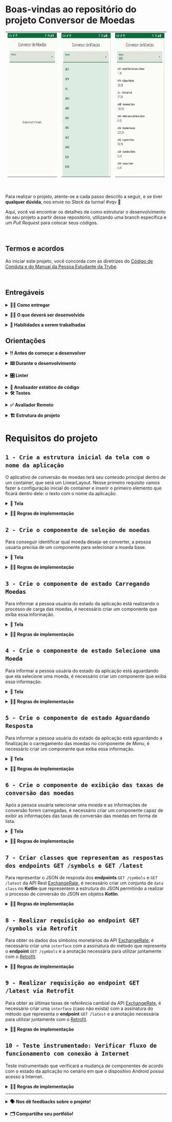 # Boas-vindas ao repositório do projeto Conversor de Moedas

| <img src="./assets/aplicativo_1.png" height="450" /> | <img src="./assets/aplicativo_2.png" height="450" /> | <img src="./assets/aplicativo_3.png" height="450" /> |
|:---:| :---: | :---: |

<br />

Para realizar o projeto, atente-se a cada passo descrito a seguir, e se tiver **qualquer dúvida**, nos envie no _Slack_ da turma! #vqv 🚀

Aqui, você vai encontrar os detalhes de como estruturar o desenvolvimento do seu projeto a partir desse repositório, utilizando uma branch específica e um _Pull Request_ para colocar seus códigos.

<br />

## Termos e acordos

Ao iniciar este projeto, você concorda com as diretrizes do [Código de Conduta e do Manual da Pessoa Estudante da Trybe](https://app.betrybe.com/learn/student-manual/codigo-de-conduta-da-pessoa-estudante).

<br />

## Entregáveis

<details><summary><strong>🤷🏽‍ Como entregar</strong></summary><br />

Para entregar o seu projeto, você deverá criar um _Pull Request_ neste repositório.

Lembre-se que você pode consultar nosso conteúdo sobre [Git & GitHub](https://app.betrybe.com/learn/course/5e938f69-6e32-43b3-9685-c936530fd326/module/f04cdb21-382e-4588-8950-3b1a29afd2dd/section/876a615b-f578-4d65-a820-de9f3e5e57db/lesson/be8632bf-7bb7-4c01-a5d9-7aadac3a58f0) sempre que precisar!
<br /></details>

<details><summary><strong>🧑‍💻 O que deverá ser desenvolvido</strong></summary><br />

Você será responsável por desenvolver uma aplicação Android de conversão de moedas que utiliza os dados da API [exchangerate.host](https://exchangerate.host). Esse aplicativo contêm o layout, a validação de estado dos compoentes e código de consumo de uma API Rest com Retrofit.

<br /></details>

<details><summary><strong>📝 Habilidades a serem trabalhadas </strong></summary><br />

Neste projeto, verificaremos se você é capaz de:

- Utilizar Kotlin para manipular os elementos visuais do Android;
- Utilizar Kotlin para desenvolver regras de negócio da interface;
- Construir layout via XML utilizando componentes do Material Design 3;
- Posicionar os elementos visuais com ViewGroup;
- Utilizar Retrofit para consumir APIs Rest;
- Utilizar Corotinas para realizar chamadas assíncronas.

<br /></details>



## Orientações

<details><summary><strong>‼ Antes de começar a desenvolver</strong></summary><br /> 

#### 1. Clone o repositório

- Use o comando: `git clone git@github.com:betrybe/android-001-projeto-android-cambio.git`

- Entre na pasta do repositório que você acabou de clonar:

    - `cd android-001-projeto-android-cambio`

#### 2. Instale as dependências

- Entre no arquivo `build.gradle` localizado dentro do diretório **app**

- Clique no botão `Sync Now` caso ele exista; se a opção não estiver disponível, significa que a sincronização automática já foi realizada ao abrir o Android Studio.

#### 3. Crie uma branch a partir da branch `main`

- Verifique que você está na branch `main`. Use o comando `git branch` para isso

- Se você não estiver, mude para a branch `main`. Use `git checkout main`

- Agora, crie uma branch à qual você vai submeter os `commits` do seu projeto.

    - Você deve criar uma branch no formato `{seu-nome-e-sobrenome}-{nome-do-projeto}`. Exemplo: `italo-moura-projeto-android-cambio`

    - Exemplo: `git checkout -b italo-moura-projeto-android-cambio`

#### 4. Adicione as mudanças ao _stage_ do Git e faça um `commit`

- Verifique que as mudanças ainda não estão no _stage_. O comando `git status` irá mostrar essa informação para você, mostrando os arquivos em vermelho

- Adicione o novo arquivo ao _stage_ do Git. Use `git add .` para adicionar **todos** os arquivos ao _stage_ ou `git add nome-do-arquivo` para adicionar um arquivo específico

- Verifique com o comando `git status` que os arquivos adicionados ao _stage_ agora estão verde

- Faça o `commit` inicial com o comando `git commit -m "Iniciando o projeto"`

- Verifique com `git status` que você não possui mais alterações para serem commitadas. A mensagem _nothing to commit_ ou similar deve aparecer

- Adicione a sua branch com o novo `commit` ao repositório remoto com o comando `git push`. Exemplo: `git push -u origin italo-moura-projeto-android-cambio`

#### 5. Crie um novo `Pull Request` _(PR)_

- Vá até a página de _Pull Requests_ do [repositório no GitHub](https://github.com/tryber/android-0x-projeto-conversor-moeda/pulls)

- Clique no botão verde _"New pull request"_

- Clique na caixa de seleção _"Compare"_ e escolha a sua branch **com atenção**

- Coloque um título para o seu _Pull Request_

- Exemplo: _"[Gabriel Oliva] Projeto Login Social"_

- Clique no botão verde _"Create pull request"_

- Adicione uma descrição para o _Pull Request_, um título nítido que o identifique, e clique no botão verde _"Create pull request"_

- Volte até a [página de _Pull Requests_ do repositório](https://github.com/tryber/android-0x-projeto-conversor-moeda/pulls) e confira se o seu _Pull Request_ está criado

<br /></details>

<details><summary><strong>⌨️ Durante o desenvolvimento</strong></summary><br />

Faça `commits` das alterações que você fizer no código regularmente, pois assim você garante visibilidade para o time da Trybe e treina essa prática para o mercado de trabalho. 😀

- Lembre-se de sempre após um (ou alguns) `commits` atualizar o repositório remoto

- Os comandos que você utilizará com mais frequência são:

    - `git status` _(para verificar o que está em vermelho - fora do stage - e o que está em verde - no stage)_;
    - `git add` _(para adicionar arquivos ao stage do Git)_;
    - `git commit` _(para criar um commit com os arquivos que estão no stage do Git)_;
    - `git push -u origin nome-da-branch` _(para enviar o commit para o repositório remoto na primeira vez que fizer o `push` de uma nova branch)_;
    - `git push` _(para enviar o commit para o repositório remoto após o passo anterior)_.

<br /></details>

<details><summary><strong>🎛 Linter</strong></summary><br />

Usaremos o [Ktlint](https://pinterest.github.io/ktlint/) para fazer o lint do seu código.

Este projeto já vem com as dependências relacionadas ao _linter_ configuradas no arquivo `build.gradle`, lembre-se de instalá-las.

Para poder rodar o `Ktlint` de forma local, rode o comando de acordo com o sistema operacional:

Mac ou Linux:
```bash
./gradlew ktlintCheck
```

Windows:
```bash
gradlew ktlintCheck
```

Se a análise do `Ktlint` encontrar problemas no seu código, tais problemas serão mostrados no seu terminal.

<br /></details>

<details><summary><strong>👀 Analisador estático de código</strong></summary><br />

Usaremos o [Detekt](https://detekt.dev/) para fazer a análise estática do seu código.

Este projeto já vem com as dependências relacionadas ao _linter_ configuradas no arquivo `build.gradle`, lembre-se de instalá-las.

Para poder rodar o `Detekt` de forma local, rode o comando de acordo com o sistema operacional:

Mac ou Linux:
```bash
./gradlew detekt
```

Windows:
```bash
gradlew detekt
```

Se a análise do `Ktlint` encontrar problemas no seu código, tais problemas serão mostrados no seu terminal.
</details>

<details>
<summary><strong>🛠 Testes</strong></summary><br />

Todos os requisitos do projeto serão testados automaticamente por meio do `Espresso`, uma ferramenta que testa interfaces. Você pode rodar o teste instrumentado no Android Studio ou via linha de comando.

#### Android Studio

Abra a aba `Run` e selecione o arquivo de teste, conforme exemplo abaixo:

![](./assets/test-android-studio.png)

#### Linha de comando

- Abra o emulador

- Execute o comando para os testes de Instrumentação
    - Mac ou Linux: `./gradlew connectedAndroidTest`
    - Windows: `gradlew connectedAndroidTest`

- Execute o comando para os testes Unitários
  - Mac ou Linux: `./gradlew testDebugUnitTest`
  - Windows: `gradlew testDebugUnitTest`

#### Avaliação

Os requisitos do seu projeto são avaliados automaticamente. Para verificar se a sua avaliação foi computada com sucesso, você pode verificar os **detalhes da execução do avaliador**:

- Na página do seu _Pull Request_, acima do "botão de merge", procure por `Evaluator job` e clique no link `Details`;

- Na página que se abrirá, procure pela linha `Evaluator step` e clique nela;

- Caso tenha dúvidas, peça ajuda no _Slack_.

⚠️ **O avaliador automático não necessariamente avalia seu projeto na ordem em que os requisitos aparecem no README. Isso acontece para deixar o processo de avaliação mais rápido. Então, não se assuste se isso acontecer, ok?**

O não cumprimento de um requisito, total ou parcialmente, impactará em sua avaliação.
<br /></details>

<details><summary><strong>✅ Avaliador Remoto</strong></summary> <br />

Para o avaliador remoto, estamos utilizando um dispositivo virtual com as seguintes configurações:

- API level: 29
- Display: 320x640
- DPI: 160x160
- Disable animations: true
- Disable spellchecker: false
- Disable Linux hardware acceleration: false
- Enable hardware keyboard: false

O projeto foi configurado para ser executado com versões específicas. Pode ocorrer que, ao baixar o projeto, o Android Studio sugira a atualização com a seguinte pergunta:

![](./assets/aviso_update.png)

⚠️ Não atualize o projeto, pois pode não ser compatível com o avaliador remoto. ⚠️

<br /></details>

<details>
<summary><strong>🏗 Estrutura do projeto</strong></summary> <br />

O seu Pull Request deverá conter, obrigatoriamente, os arquivos `MainActivity.kt`, `ApiIdlingResource`, `ApiService`, `CurrencyRateResponse`, `CurrencySymbolResponse`  e `activity_main.xml`.

As imagens pedidas no projeto estão dentro da pasta _/res_.

⚠️ É importante que seus arquivos tenham exatamente estes nomes!

Caso sinta a necessidade de adicionar outros arquivos além destes, sinta-se à vontade.

<strong>API BACKEND</strong><br />

Neste projeto, estaremos utilizando a API chamada [Exchange Rates Data API](https://apilayer.com/marketplace/exchangerates_data-api). Para utilizar esta API, você precisará uttilizar está chave de acesso: `gKSrABlHD03DgJxz5bn3CKCC0XK4gY01`

Se necessário, a própria plataforma oferece informações sobre a API e documentação sobre como utilizá-la. <br />

![](./assets/api_5.png)

⚠️ É fundamental utilize a `API Key` em suas requisições para que possa ser avaliado no projeto. ⚠️


<br /></details>

# Requisitos do projeto

## `1 - Crie a estrutura inicial da tela com o nome da aplicação`

O aplicativo de conversão de moedas terá seu conteúdo principal dentro de um container, que será um LinearLayout. Nesse primeiro requisito vamos fazer a configuração inicial do container e inserir o primeiro elemento que ficará dentro dele: o texto com o nome da aplicação.

<details><summary><strong>️📱 Tela</strong></summary><br />

<img src="./assets/req_1.png" height="450" />

<br /></details>

<details><summary><strong>👩‍💻 Regras de implementação</strong></summary>

### Onde desenvolver

- O arquivo que você implementará o layout deve se chamar `activity_main.xml` e deve estar dentro do diretório `src/res/layout`;

### Estrutura da árvore de componentes da tela

```
App
└── ConstraintLayout
    └── LinearLayout
        └── MaterialTextView
```

### Regras de negócio

#### ConstraintLayout

- **Configuração**
    - Deve ser o elemento raíz da tela
    - Deve ter o id `main`
- **Layout**
    - Largura e altura devem ser a mesma do elemento pai

#### LinearLayout

- **Configuração**
    - Deve ser elemento filho do ConstraintLayout
    - Deve ter o id `linear_container`
    - Orientação deve ser `vertical`
- **Layout**
    - Largura e altura devem ser a mesma do elemento pai
    - As margens superior, inferior, esquerda e direita deve ser de `16dp`
- **Constraints**:
    - A constraint `top` deve ser ancorada no `top` do elemento pai
    - A constraint `bottom` deve ser ancorada no `bottom` do elemento pai
    - A constraint `right` deve ser ancorada no `right` do elemento pai
    - A constraint `left` deve ser ancorada no `left` do elemento pai

#### MaterialTextView

- **Configuração**
    - O elemento com o nome da aplicação deve ser o componente [MaterialTextView](https://developer.android.com/reference/com/google/android/material/textview/MaterialTextView)
    - Deve ser elemento filho do LinearLayout
    - Deve ter o id `application_name`
- **Layout**
    - Largura deve ser a mesma do elemento pai
    - Altura deve envolver o conteúdo
    - O conteúdo do componente deve estar centralizado
    - A margem inferior deve ser de `16dp`
- **Atributos**
  - O texto do componente deve ser `Conversor de Moedas`

### O que será testado?

- `ConstraintLayout`
  - O elemento `ConstraintLayout` está visível?
  - O elemento `ConstraintLayout` possui a mesma largura do pai?
  - O elemento `ConstraintLayout` possui a mesma altura do pai?
- `LinearLayout`
  - O elemento `LinearLayout` está visível?
  - O elemento `LinearLayout` é filho do elemento ConstraintLayout?
  - O elemento `LinearLayout` possui a mesma largura do elemento pai?
  - O elemento `LinearLayout` possui a mesma altura do elemento pai?
  - O elemento `LinearLayout` possui orientação vertical?
  - O elemento `LinearLayout` possui margens iguais a 16dp?
  - O elemento `LinearLayout` possui as restrições limitadas ao elemento pai?
- `MaterialTextView`
  - O elemento `MaterialTextView` está visível?
  - O elemento `MaterialTextView` é filho do elemento LinearLayout?
  - O elemento `MaterialTextView` possui o texto Conversor de Moedas?
  - O elemento `MaterialTextView` possui a mesma largura do elemento pai?
  - O elemento `MaterialTextView` possui a largura necessária para envolver seu conteúdo?
  - O elemento `MaterialTextView` tem o conteúdo centralizado?
  - O elemento `MaterialTextView` possui margem inferior igual a 16dp?
  - O elemento `MaterialTextView` possui o texto igual a Conversor de Moedas?

<br/></details>

## `2 - Crie o componente de seleção de moedas`

Para conseguir identificar qual moeda deseja-se converter, a pessoa usuária precisa de um componente para selecionar a moeda base.

<details><summary><strong>️📱 Tela</strong></summary><br />

<img src="./assets/req_2.png" height="450" />

<br /></details>

<details><summary><strong>👩‍💻 Regras de implementação</strong></summary>

### Onde desenvolver

- O arquivo que você implementará o layout deve se chamar `activity_main.xml` e deve estar dentro do diretório `src/res/layout`;

### Estrutura da árvore de componentes da tela

```
App
└── ConstraintLayout
    └── LinearLayout
        ├── MaterialTextView
        └── TextInputLayout
            └── AutoCompleteTextView
```

### Regras de negócio

- O componente de seleção de moeda deve o componente `Menu` do [Material Design 3](https://m3.material.io/components/menus/overview)

#### TextInputLayout

- **Configuração**
  - Deve ser elemento filho do `LinearLayout`
  - Deve ter o id `currency_selection_input_container`
- **Layout**
  - Deve ter a mesma largura do elemento pai
  - Deve ter a altura necessária para envolver seu conteúdo
  - Deve ter margem inferior igual a 16dp
  - Deve ter um estilo definido com `ExposedDropdownMenu` do meterial3
- **Atributos**
  - Deve exibir a string `Moeda` como texto auxiliar (_hint_).

#### AutoCompleteTextView

- **Configuração**
  - Deve ser elemento filho do `TextInputLayout`
	- Deve ter o id `currency_selection_input_layout`
- **Layout**
  - Deve ter a mesma largura do elemento pai
  - Deve ter a altura necessária para envolver seu conteúdo
- **Atributos**
  - O tipo de entrada de texto (inputType) deve possuir o valor `none`

### O que será testado?

- `TextInputLayout`
  - O elemento `TextInputLayout` está visível?
  - O elemento `TextInputLayout` é filho do elemento LinearLayout?
  - O elemento `TextInputLayout` possui a mesma largura do elemento pai?
  - O elemento `TextInputLayout` possui a altura necessária para envolver seu conteúdo?
  - O elemento `TextInputLayout` possui margem inferior igual a 16dp?
  - O elemento `TextInputLayout` possui a label (hint) igual a Moeda?
- `AutoCompleteTextView`
  - O elemento `AutoCompleteTextView` está visível?
  - O elemento `AutoCompleteTextView` é filho do elemento TextInputLayout?
  - O elemento `AutoCompleteTextView` possui a mesma largura do elemento pai?
  - O elemento `AutoCompleteTextView` possui a altura necessária para envolver seu conteúdo?
  - O elemento `AutoCompleteTextView` possui inputType igual a none?

<br/></details>

## `3 - Crie o componente de estado Carregando Moedas`

Para informar a pessoa usuária do estado da aplicação está realizando o processo de carga das moedas, é necessário criar um componente que exiba essa informação.

<details><summary><strong>️📱 Tela</strong></summary><br />

<img src="./assets/req_3.png" height="450" />

<br /></details>

<details><summary><strong>👩‍💻 Regras de implementação</strong></summary>

### Onde desenvolver

- O arquivo que você implementará o layout deve se chamar `activity_main.xml` e deve estar dentro do diretório `src/res/layout`;

### Estrutura da árvore de componentes da tela

```
App
└── ConstraintLayout
    └── LinearLayout
        ├── MaterialTextView
        ├── TextInputLayout
        │   └── AutoCompleteTextView
        └── MaterialTextView
```

### Regras de negócio

#### MaterialTextView

- **Configuração**
  - O elemento que exibirá o texto `Carregando moedas...` deve ser o componente [MaterialTextView](https://developer.android.com/reference/com/google/android/material/textview/MaterialTextView)
  - Deve ser elemento filho do LinearLayout
  - Deve ter o id `load_currency_state`
  - O componente de estado deve estar com a visibilidade como `gone`
- **Layout**
  - Largura deve ser a mesma do elemento pai
  - Altura deve ser a mesma do elemento pai
- **Atributos**
  - O texto do componente deve ser `Carregando moedas...`
  - O tamanho do texto deve ser de `16sp`
  - O conteúdo do componente deve estar centralizado

### O que será testado?

- O elemento `MaterialTextView` é filho do elemento LinearLayout?
- O elemento `MaterialTextView` possui a mesma largura do elemento pai?
- O elemento `MaterialTextView` possui a mesma altura do elemento pai?
- O elemento `MaterialTextView` tem o conteúdo centralizado?
- O elemento `MaterialTextView` possui o texto igual a Carregando Moedas...?
- O elemento `MaterialTextView` possui margem inferior igual a 16dp?

<br/></details>

## `4 - Crie o componente de estado Selecione uma Moeda`

Para informar a pessoa usuária do estado da aplicação está aguardando que ela selecione uma moeda, é necessário criar um componente que exiba essa informação.

<details><summary><strong>️📱 Tela</strong></summary><br />

<img src="./assets/req_4.png" height="450" />

<br /></details>

<details><summary><strong>👩‍💻 Regras de implementação</strong></summary>

### Onde desenvolver

- O arquivo que você implementará o layout deve se chamar `activity_main.xml` e deve estar dentro do diretório `src/res/layout`;

### Estrutura da árvore de componentes da tela

```
App
└── ConstraintLayout
    └── LinearLayout
        ├── MaterialTextView
        ├── TextInputLayout
        │   └── AutoCompleteTextView
        ├── MaterialTextView
        └── MaterialTextView
```

### Regras de negócio

#### Componente de estado Selecione uma Moeda

- **Configuração**
  - O elemento que exibirá o texto `Selecione uma moeda.` deve ser o componente [MaterialTextView](https://developer.android.com/reference/com/google/android/material/textview/MaterialTextView)
  - Deve ser elemento filho do `LinearLayout`
  - Deve ter o id `select_currency_state`
  - O componente de estado deve estar com a visibilidade como `gone`
- **Layout**
  - Largura deve ser a mesma do elemento pai
  - Altura deve ser a mesma do elemento pai
  - Uma margem superior de `24dp`
- **Atributos**
  - O texto do componente deve ser `Selecione uma moeda.`
  - O tamanho do texto deve ser de `16sp`
  - O conteúdo do componente deve estar centralizado

### O que será testado?

- O elemento `MaterialTextView` é filho do elemento LinearLayout?
- O elemento `MaterialTextView` possui a mesma largura do elemento pai?
- O elemento `MaterialTextView` possui a mesma altura do elemento pai?
- O elemento `MaterialTextView` possui a margem superior a 24dp?
- O elemento `MaterialTextView` possui texto igual a Selecione uma moeda.?
- O elemento `MaterialTextView` tem o conteúdo centralizado?
- O elemento `MaterialTextView` possui o tamanho do texto igual a 16dp?
- O elemento `MaterialTextView` possui a visibilidade igual a GONE?

<br/></details>

## `5 - Crie o componente de estado Aguardando Resposta`

Para informar a pessoa usuária do estado da aplicação está aguardando a finalização o carregamento das moedas no componente de _Menu_, é necessário criar um componente que exiba essa informação.

<details><summary><strong>️📱 Tela</strong></summary><br />

<img src="./assets/req_5.png" height="450" />

<br /></details>

<details><summary><strong>👩‍💻 Regras de implementação</strong></summary>

### Onde desenvolver

- O arquivo que você implementará o layout deve se chamar `activity_main.xml` e deve estar dentro do diretório `src/res/layout`;

### Estrutura da árvore de componentes da tela

```
App
└── ConstraintLayout
    └── LinearLayout
        ├── MaterialTextView
        ├── TextInputLayout
        │   └── AutoCompleteTextView
        ├── MaterialTextView
        ├── MaterialTextView
        └── FrameLayout
            └── CircularProgressLayout
```

### Regras de negócio

#### FrameLayout

- **Configuração**
  - Deve ser elemento filho do `LinearLayout`
  - Deve ter o id `waiting_response_state`
  - O componente de estado deve estar com a visibilidade como `gone`
- **Layout**
  - Deve ter a mesma largura do elemento pai
  - Deve ter a mesma altura do elemento pai

#### CircularProgressIndicator

- **Configuração**
  - O elemento que irá exibir uma barra de progresso circular será o componente [ProgressIndicator](https://github.com/material-components/material-components-android/blob/master/docs/components/ProgressIndicator.md#circular-progress-indicators) do tipo **circular**
  - Deve ser elemento filho do `FrameLayout`
  - Deve ter o id `waiting_response_progress`
- **Layout**
  - Deve ter a mesma largura do elemento pai
  - Deve ter a mesma altura do elemento pai
- **Atributos**
  - Deve estar centralizado horizontalmente e verticalmente em relação ao elemento pai (layout_gravity)
  - Deve estar com a propriedade `indeterminate` com valor `true`

### O que será testado?

- **FrameLayout**
  - O elemento `FrameLayout` é filho do elemento LinearLayout?
  - O elemento `FrameLayout` possui a mesma largura do elemento pai?
  - O elemento `FrameLayout` possui a mesma altura do elemento pai?
  - O elemento `FrameLayout` possui a visibilidade igual a GONE?
- **CircularProgressIndicator**
  - O elemento `CircularProgressIndicator` é filho do elemento LinearLayout?
  - O elemento `CircularProgressIndicator` possui a mesma largura do elemento pai?
  - O elemento `CircularProgressIndicator` possui a mesma altura do elemento pai?
  - O elemento `CircularProgressIndicator` está centralizado em relação ao componente pai?
  - O elemento `CircularProgressIndicator` está com a propriedade indeterminate com valor igual a true?

<br/></details>

## `6 - Crie o componente de exibição das taxas de conversão das moedas`

Após a pessoa usuária selecionar uma moeda e as informações de conversão forem carregadas, é necessário criar um componente capaz de exibir as informações das taxas de conversão das moedas em forma de lista.

<details><summary><strong>️📱 Tela</strong></summary><br />

<img src="./assets/req_6.png" height="450" />

<br /></details>

<details><summary><strong>👩‍💻 Regras de implementação</strong></summary>

### Onde desenvolver

- O arquivo que você implementará o layout deve se chamar `activity_main.xml` e deve estar dentro do diretório `src/res/layout`;

### Estrutura da árvore de componentes da tela

```
App
└── ConstraintLayout
    └── LinearLayout
        ├── MaterialTextView
        ├── TextInputLayout
        │   └── AutoCompleteTextView
        ├── MaterialTextView
        ├── MaterialTextView
        ├── FrameLayout
        │   └── CircularProgressLayout
        └── RecyclerView
```

### Regras de negócio

#### RecyclerView

- **Configuração**
  - O elemento que exibirá a listagem das taxas de conversão de moedas é o componente [RecyclerView](https://developer.android.com/develop/ui/views/layout/recyclerview)
  - Deve ser elemento filho do `LinearLayout`
  - O componente deve ter o id `currency_rates_state`
  - O componente de estado deve estar com a visibilidade como `gone`
- **Layout**
  - Largura deve ser a mesma do elemento pai
  - Altura deve ser a mesma do elemento pai

### O que será testado?

- O elemento RecyclerView é filho do elemento LinearLayout?
- O elemento RecyclerView possui a mesma largura do elemento pai?
- O elemento RecyclerView possui a mesma altura do elemento pai?
- O elemento FrameLayout possui a visibilidade igual a GONE?

<br/></details>

<!-- ## `7 - Crie o componente de exibição de erro de conexão`

Para informar a pessoa usuária do estado em que a aplicação obteve um erro de conexão de rede durante uma requisição, é necessário criar um componente que exiba essa informação.

<details><summary><strong>️📱 Tela</strong></summary><br />

> Adicionar imagem nos moldes do README.md do projeto `android-0x-projeto-login-social`

<br /></details>

<details><summary><strong>👩‍💻 Regras de implementação</strong></summary>

### Onde desenvolver

- O arquivo que você implementará o layout deve se chamar `activity_main.xml` e deve estar dentro do diretório `src/res/layout`;

### Estrutura da árvore de componentes da tela

```
App
└── ConstraintLayout
    └── LinearLayout
        ├── MaterialTextView
        ├── TextInputLayout
        │   └── AutoCompleteTextView
        ├── MaterialTextView
        ├── MaterialTextView
        ├── FrameLayout
        │   └── CircularProgressLayout
        ├── RecyclerView
        └── ImageView
```

### Regras de negócio

#### Componente de estado exibir taxas de conversão

- **Configuração**
  - O elemento que exibirá uma imagem informando que ocorreu o problema de conexão utilizando o componente [ImageView](https://developer.android.com/reference/android/widget/ImageView)
  - Deve ser elemento filho do `LinearLayout`
  - O componente deve ter o id `connection_error_state`
  - A imagem a ser atribuída deve ser a que se encontra na página XPTO do **figma**.
- **Layout**
  - Largura deve ser igual a 250dp
  - Altura deve ser a mesma do elemento pai
  - Deve estar centralizado horizontalmente e verticalmente
  - Margem superior igual a 24dp
  - Margem inferior igual a 24dp
- **Atributos**
  - O componente deve estar com a visibilidade marcada como `gone`
  - O texto deve estar centralizado verticalmente e horizontalmente

### O que será testado?

- O elemento `ImageView` é filho do elemento LinearLayout?
- O elemento `ImageView` possui largura igual a 250dp?
- O elemento `ImageView` possui a mesma altura do elemento pai?
- O elemento `ImageView` está centralizado em relação ao componente pai?
- O elemento `ImageView` possui margem superior igual a 24dp?
- O elemento `ImageView` possui margem inferior igual a 24dp?
- O elemento `ImageView` possui um drawable definido?
- O elemento `ImageView` possui visibilidade igual a GONE?s

<br/></details> -->

## `7 - Criar classes que representam as respostas dos endpoints GET /symbols e GET /latest`

Para representar o JSON de resposta dos **endpoints** `GET /symbols` e `GET /latest` da API Rest [ExchangeRate](https://apilayer.com/marketplace/exchangerates_data-api), é necessário criar um conjunto de `data class` no **Kotlin** que representem a estrutura do JSON permitindo a realizar o processo de conversão do JSON em objetos **Kotlin**.

<details><summary><strong>👩‍💻 Regras de implementação</strong></summary>

Você deve implementar as duas `data classes`:

- CurrencySymbolResponse
- CurrencyRateResponse

Elas devem estar no seguinte no pacote `com.betrybe.currencyview.data.models` conforme a árvore de pacotes abaixo:

```text
app
└── java
    └── com.betrybe.currencyview
        └── data
            ├── api
            └── models
                ├── CurrencySymbolResponse
                └── CurrencyRateResponse
```

A classe `CurrencySymbolResponse` deve possuir os seguinte atributos:

- Atributo `success` do tipo **Boolean**
- Atributo `symbols` do tipo **Map<String, String>**

A classe `CurrencyRateResponse` deve possuir os seguintes atributos:

- Atributo `success` do tipo **Boolean**
- Atributo `base` do tipo **String**
- Atributo `date` do tipo **String**
- Atributo `rates` do tipo **Map<String, Double>**

### O que será testado?

- `CurrencySymbolResponse` data class
  - Existe a data class `CurrencySymbolResponse` no pacote **com.betrybe.currencyview.data.models**?
  - Existe a propriedade `success` do tipo **Boolean** na data class `CurrencySymbolResponse`?
  - Existe a propriedade `symbols` do tipo **Map<String, String>** na data class `CurrencySymbolResponse`?
- `CurrencyRateResponse` data class
  - Existe a data class `CurrencyRateResponse` no pacote **com.betrybe.currencyview.data.models**?
  - Existe a propriedade `success` do tipo **Boolean** na data class `CurrencyRateResponse`?
  - Existe a propriedade `base` do tipo **String** na data class `CurrencyRateResponse`?
  - Existe a propriedade `date` do tipo **String** na data class `CurrencyRateResponse`?
  - Existe a propriedade `rates` do tipo **Map<String, Double>** na data class `CurrencyRateResponse`?

<br/></details>

## `8 - Realizar requisição ao endpoint GET /symbols via Retrofit`

Para obter os dados dos símbolos monetários da API [ExchangeRate](https://apilayer.com/marketplace/exchangerates_data-api), é necessário criar uma `interface` com a assinatura do método que representa o **endpoint** `GET /symbols` e a anotação necessária para utilizar juntamente com o [Retrofit](https://square.github.io/retrofit/).

<details><summary><strong>👩‍💻 Regras de implementação</strong></summary>

O Objetivo deste requisito é implementar a interface `ApiService`, para realizar requisições do [Retrofit](https://square.github.io/retrofit/), dentro do pacote `com.betrybe.currencyview.data.api` conforme a árvore de pacotes abaixo.

```text
app
└── java
    └── com.betrybe.currencyview
        └── data
            └── api
                └── ApiService
```

A interface `ApiService` deve definir o método `getSymbols`, sem nenhum parâmetro de entrada e que retorne um objeto do tipo `CurrencySymbolResponse`. O método `getSymbol` deve ser marcado como `suspend`.

Para que este teste funcione corretamente, você precisará usar a classe `ApildlingResource` dentro de todas as suas `Coroutines`, como no exemplo a seguir:

``` Kotlin
CoroutineScope(Main).launch {
    try {
        // ADICIONAR ESSA LINHA
        ApiIdlingResource.increment()

        //...
        // Seu Codigo das Rotinas
        // ...

        // ADICIONAR ESSA LINHA
        ApiIdlingResource.decrement()
    } catch (e: HttpException) {
        // ADICIONAR ESSA LINHA
        ApiIdlingResource.decrement()

        //...
        // Seu Codigo de erro de HttpException
        // ...
    } catch (e: IOException) {
        // ADICIONAR ESSA LINHA
        ApiIdlingResource.decrement()

        //...
        // Seu Codigo de erro de IOException
        // ...
    }
}
```

### O que será testado?

- A Interface `ApiService` existe?
- É possível criar um cliente Rest com o Retrofit a partir da interface `ApiService`?
- O cliente Rest com Retrofit retorna uma resposta não nula?
- O cliente Rest com o Retrofit consegue realizar uma requisição e obter os valores esperados já desserializados?
- Ao iniciar o aplicativo, o componente `select` listará todas as moedas obtidas a partir da requisição à API.
- Será verificado se a moeda `BRL` está presente na resposta da requisição, e será possível selecioná-la através de um clique.

<br/></details>

## `9 - Realizar requisição ao endpoint GET /latest via Retrofit`

Para obter as últimas taxas de referência cambial da API [ExchangeRate](https://apilayer.com/marketplace/exchangerates_data-api), é necessário criar uma `interface` (caso não exista) com a assinatura do método que representa o **endpoint** `GET /latest` e a anotação necessária para utilizar juntamente com o [Retrofit](https://square.github.io/retrofit/).

<details><summary><strong>👩‍💻 Regras de implementação</strong></summary>

O Objetivo deste requisito é implementar a interface `ApiService`, para realizar requisições do [Retrofit](https://square.github.io/retrofit/), dentro do pacote `com.betrybe.currencyview.data.api` conforme a árvore de pacotes abaixo.

```text
app
└── java
    └── com.betrybe.currencyview
        └── data
            └── api
                └── ApiService
```

A interface `ApiService` deve definir o método `getLatestRates`, com um parâmetro String de entrada (`base:String`) e que retorne um objeto do tipo `CurrencyRateResponse`. O método `getLatestRates` deve ser marcado como `suspend`.

Para que este teste funcione corretamente, você precisará usar a classe `ApildlingResource` dentro de todas as suas `Coroutines`, como no exemplo a seguir:

``` Kotlin
CoroutineScope(Main).launch {
    try {
        // ADICIONAR ESSA LINHA
        ApiIdlingResource.increment()

        //...
        // Seu Codigo das Rotinas
        // ...

        // ADICIONAR ESSA LINHA
        ApiIdlingResource.decrement()
    } catch (e: HttpException) {
        // ADICIONAR ESSA LINHA
        ApiIdlingResource.decrement()

        //...
        // Seu Codigo de erro de HttpException
        // ...
    } catch (e: IOException) {
        // ADICIONAR ESSA LINHA
        ApiIdlingResource.decrement()

        //...
        // Seu Codigo de erro de IOException
        // ...
    }
}
```

### O que será testado?

- A Interface `ApiService` existe?
- É possível criar um cliente Rest com o Retrofit a partir da interface `ApiService`?
- O cliente Rest com Retrofit retorna uma resposta não nula?
- O cliente Rest com o Retrofit consegue realizar uma requisição e obter os valores esperados já desserializados?
- Ao iniciar o aplicativo, o ciclo começa no elemento `select` e permite a seleção da moeda BRL. 
- Após a seleção, o `recycle view` é carregado com as informações relacionadas a essa moeda.

<br/></details>

## `10 - Teste instrumentado: Verificar fluxo de funcionamento com conexão à Internet`

Teste instrumentado que verificará a mudança de componentes de acordo com o estado da aplicação no cenário em que o dispositivo Android possui acesso à Internet.

<details><summary><strong>👩‍💻 Regras de implementação</strong></summary>

No caso do dispositivo Android possuir acesso à Internet, a aplicativo deve transicionar entre componentes de estado durante seu funcionamento. Os componentes de estado a seguir devem ser exibidos na seguinte ordem:

Para que este teste funcione corretamente, você precisará usar a classe `ApildlingResource` dentro de todas as suas `Coroutines`, como no exemplo a seguir:

``` Kotlin
CoroutineScope(Main).launch {
    try {
        // ADICIONAR ESSA LINHA
        ApiIdlingResource.increment()

        //...
        // Seu Codigo das Rotinas
        // ...

        // ADICIONAR ESSA LINHA
        ApiIdlingResource.decrement()
    } catch (e: HttpException) {
        // ADICIONAR ESSA LINHA
        ApiIdlingResource.decrement()

        //...
        // Seu Codigo de erro de HttpException
        // ...
    } catch (e: IOException) {
        // ADICIONAR ESSA LINHA
        ApiIdlingResource.decrement()

        //...
        // Seu Codigo de erro de IOException
        // ...
    }
}
```

- **Passo 1** - Exibir o componente `load_currency_state` **(Criado no requisito 03)**

Este é o componente de estado a ser exibido na inicialização da aplicação.

Este componente exibe a mensagem `Carregando moedas...` enquanto uma requisição ao **endpoint** `GET /symbols` é realizada para popular o componente `Menu`.

Ao realizar a requisição com sucesso, o componente `load_currency_state` deve ter sua visibilidade marcada como `GONE` e exibir o próximo componente do fluxo.

- **Passo 2** - Exibir o componente `select_currency_state` **(Criado no requisito 04)**

Este componente exibe a mensagem `Selecione uma moeda.` após o preenchimento dos dados no componente `Menu`.

No momento que a pessoa usuária selecionar uma moeda no componente `Menu`, deve-se realizar uma requisição ao **endpoint** `GET /latest` passando a moeda selecionada como parâmetro de entrada e o componente `select_currency_state` deve ter sua visibilidade marcada como `GONE` e exibir o próximo componente do fluxo.

- **Passo 3** - Exibir o componente `waiting_response_state` **(Criado no requisito 05)**

Este componente exibe uma animação de carregamento de dados após durante a requisição ao **endpoint** `GET /latest`.

Quando a requisição ao **endpoint** `GET /latest` finalizar, deve-se popular o `RecyclerView` do componente `currency_rates_state` e o componente `waiting_response_state` deve ter sua visibilidade marcada como `GONE` e exibir o próximo componente do fluxo.

- **Passo 4** - Exibir o componente `currency_rates_state` **(Criado no requisito 06)**

Este componente exibe uma lista com as taxas de referência cambial da API da moeda selecionada.

Caso a pessoa usuária selecione uma nova moeda, o fluxo repete-se a partir do passo **2**.

### O que será testado?

- O elemento MaterialTextView (load_currency_state) é exibido?
- Realiza uma operação de click no componente AutoCompleteTextView
- O elemento MaterialTextView (select_currency_state) é exibido?
- Seleciona a moeda BRL no AutoCompleteTextView
- O elemento FrameLayout com o CircularProgressIndicator é exibido?
- O elemento RecyclerView é exibido?
- O elemento RecyclerView possui, no mínimo, um elemento?

<br/></details>

<!-- ## `12 - Teste instrumentado: Verificar fluxo de funcionamento sem conexão à Internet`

Teste instrumentado que verificará a mudança de componentes de acordo com o estado da aplicação no cenário em que o dispositivo Android não possui acesso à Internet.

<details><summary><strong>👩‍💻 Regras de implementação</strong></summary>

No caso do dispositivo Android não possuir acesso à Internet, a aplicativo deve transicionar entre componentes de estado durante seu funcionamento e, ao final, exibir o componente de estado que indica problema de conexão (`connection_error_state`). 

Diferente do requisito anterior, o dispositivo virtual que será utilizado para o teste não possuirá conexão com a Internet. Logo é esperado que a requisição ao **endpoint** `GET /symbols` falhe e que seja exibido o componente de estado de erro de conexão.

Para este caso, os componentes de estado a seguir devem ser exibidos na seguinte ordem:

- **Passo 1** - Exibir o componente `load_currency_state` **(Criado no requisito 03)**

Este é o componente de estado a ser exibido na inicialização da aplicação.

Este componente exibe a mensagem `Carregando moedas...` enquanto uma requisição ao **endpoint** `GET /symbols` é realizada para popular o componente `Menu`.

Ao realizar a requisição com sucesso, o componente `load_currency_state` deve ter sua visibilidade marcada como `GONE` e exibir o próximo componente do fluxo.

- **Passo 2** - Exibir o componente `connection_error_state` **(Criado no requisito 07)**

Este componente exibe uma imagem com o simbolo de _WiFi_ cortado após ser lançada uma exceção durante a requisição ao **endpoint** `GET /symbols`.

### O que será testado?

- O elemento MaterialTextView é exibido?
- O elemento ImageView é exibido?

<br/></details> -->

---

<details>
<summary><strong>🗣 Nos dê feedbacks sobre o projeto!</strong></summary><br />

Ao finalizar e submeter o projeto, não se esqueça de avaliar sua experiência preenchendo o formulário.
**Leva menos de 3 minutos!**

[Formulário de avaliação do projeto](https://be-trybe.typeform.com/to/ZTeR4IbH#cohort_hidden=CH1&template=betrybe/android-0x-projeto-android-cambio)

<br /></details>

<details>
<summary><strong>🗂 Compartilhe seu portfólio!</strong></summary><br />

Você sabia que o LinkedIn é a principal rede social profissional e compartilhar o seu aprendizado lá é muito importante para quem deseja construir uma carreira de sucesso? Compartilhe esse projeto no seu LinkedIn, marque o perfil da Trybe (@trybe) e mostre para a sua rede toda a sua evolução.

<br /></details>
